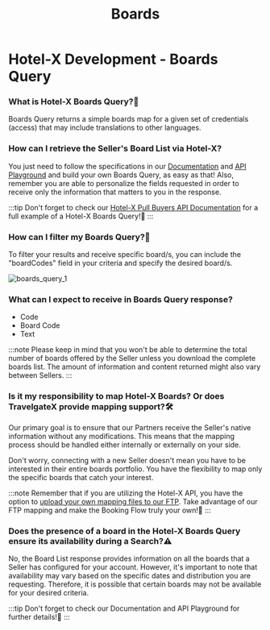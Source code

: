 ﻿---
title: Boards
sidebar_position: 4
---

# Hotel-X Development - Boards Query

### What is Hotel-X Boards Query?🏨
Boards Query returns a simple boards map for a given set of credentials (access) that may include translations to other languages.

### How can I retrieve the Seller's Board List via Hotel-X?
You just need to follow the specifications in our [Documentation](/docs/apis/for-buyers/hotel-x-pull-buyers-api/content/boards) and [API Playground](https://api.travelgatex.com/) and build your own Boards Query, as easy as that! Also, remember you are able to personalize the fields requested in order to receive only the information that matters to you in the response.

:::tip
Don't forget to check our [Hotel-X Pull Buyers API Documentation](/docs/apis/for-buyers/hotel-x-pull-buyers-api/content/boards#requests-examples) for a full example of a Hotel-X Boards Query!🚀
:::


### How can I filter my Boards Query?🔎
To filter your results and receive specific board/s, you can include the "boardCodes" field in your criteria and specify the desired board/s.

![boards_query_1](https://storage.travelgate.com/kbase/boards_query_1.jpg)

### What can I expect to receive in Boards Query response?
- Code
- Board Code
- Text

:::note
Please keep in mind that you won't be able to determine the total number of boards offered by the Seller unless you download the complete boards list. The amount of information and content returned might also vary between Sellers.
:::


### Is it my responsibility to map Hotel-X Boards? Or does TravelgateX provide mapping support?🛠️
Our primary goal is to ensure that our Partners receive the Seller's native information without any modifications. This means that the mapping process should be handled either internally or externally on your side.

Don't worry, connecting with a new Seller doesn't mean you have to be interested in their entire boards portfolio. You have the flexibility to map only the specific boards that catch your interest.

:::note
Remember that if you are utilizing the Hotel-X API, you have the option to [upload your own mapping files to our FTP](/docs/apis/for-buyers/hotel-x-pull-buyers-api/plugins/mapping). Take advantage of our FTP mapping and make the Booking Flow truly your own!🚀
:::

### Does the presence of a board in the Hotel-X Boards Query ensure its availability during a Search?⚠️
No, the Board List response provides information on all the boards that a Seller has configured for your account. However, it's important to note that availability may vary based on the specific dates and distribution you are requesting. Therefore, it is possible that certain boards may not be available for your desired criteria.

:::tip
Don't forget to check our Documentation and API Playground for further details!🚀
:::
 